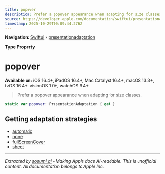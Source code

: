 ```yaml
---
title: popover
description: Prefer a popover appearance when adapting for size classes.
source: https://developer.apple.com/documentation/swiftui/presentationadaptation/popover
timestamp: 2025-10-29T00:09:44.276Z
---
```


**Navigation:** [Swiftui](/documentation/swiftui) › [presentationadaptation](/documentation/swiftui/presentationadaptation)

**Type Property**

# popover

**Available on:** iOS 16.4+, iPadOS 16.4+, Mac Catalyst 16.4+, macOS 13.3+, tvOS 16.4+, visionOS 1.0+, watchOS 9.4+

> Prefer a popover appearance when adapting for size classes.

```swift
static var popover: PresentationAdaptation { get }
```

## Getting adaptation strategies

- [automatic](/documentation/swiftui/presentationadaptation/automatic)
- [none](/documentation/swiftui/presentationadaptation/none)
- [fullScreenCover](/documentation/swiftui/presentationadaptation/fullscreencover)
- [sheet](/documentation/swiftui/presentationadaptation/sheet)

---

*Extracted by [sosumi.ai](https://sosumi.ai) - Making Apple docs AI-readable.*
*This is unofficial content. All documentation belongs to Apple Inc.*
